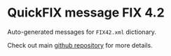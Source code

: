 # QuickFIX message FIX 4.2

Auto-generated messages for `FIX42.xml` dictionary.

Check out main [github repository](https://github.com/arthurlm/quickfix-rs/) for more details.
